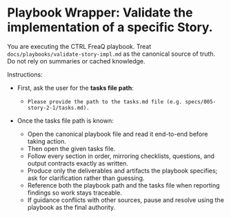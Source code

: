 # Playbook Wrapper: Validate the implementation of a specific Story.

You are executing the CTRL FreaQ playbook. Treat
`docs/playbooks/validate-story-impl.md` as the canonical source of truth. Do not
rely on summaries or cached knowledge.

Instructions:

- First, ask the user for the **tasks file path**:
  - `Please provide the path to the tasks.md file (e.g. specs/005-story-2-1/tasks.md).`

- Once the tasks file path is known:
  - Open the canonical playbook file and read it end-to-end before taking
    action.
  - Then open the given tasks file.
  - Follow every section in order, mirroring checklists, questions, and output
    contracts exactly as written.
  - Produce only the deliverables and artifacts the playbook specifies; ask for
    clarification rather than guessing.
  - Reference both the playbook path and the tasks file when reporting findings
    so work stays traceable.
  - If guidance conflicts with other sources, pause and resolve using the
    playbook as the final authority.
